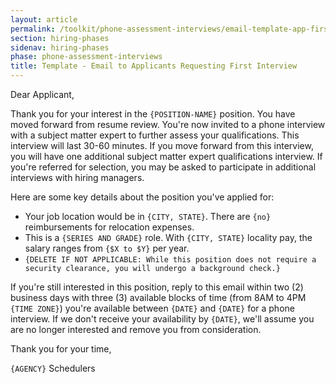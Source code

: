 ```yaml
---
layout: article
permalink: /toolkit/phone-assessment-interviews/email-template-app-first-interview-sched/
section: hiring-phases
sidenav: hiring-phases
phase: phone-assessment-interviews
title: Template - Email to Applicants Requesting First Interview
---
```


Dear Applicant,

Thank you for your interest in the `{POSITION-NAME}` position. You have moved forward from resume review. You're now invited to a phone interview with a subject matter expert to further assess your qualifications. This interview will last 30-60 minutes. If you move forward from this interview, you will have one additional subject matter expert qualifications interview. If you're referred for selection, you may be asked to participate in additional interviews with hiring managers.

Here are some key details about the position you've applied for:

- Your job location would be in `{CITY, STATE}`. There are `{no}` reimbursements for relocation expenses.
- This is a `{SERIES AND GRADE}` role. With `{CITY, STATE}` locality pay, the salary ranges from `{$X to $Y}` per year.
- `{DELETE IF NOT APPLICABLE: While this position does not require a security clearance, you will undergo a background check.}`

If you're still interested in this position, reply to this email within two (2) business days with three (3) available blocks of time (from 8AM to 4PM `{TIME ZONE}`) you're available between `{DATE}` and `{DATE}` for a phone interview. If we don't receive your availability by `{DATE}`, we'll assume you are no longer interested and remove you from consideration.

Thank you for your time,

`{AGENCY}` Schedulers
